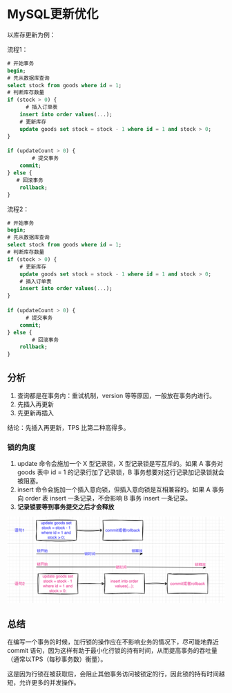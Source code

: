 # MySQL更新优化

以库存更新为例：

流程1：

```sql
# 开始事务
begin;
# 先从数据库查询
select stock from goods where id = 1;
# 判断库存数量
if (stock > 0) {
	  # 插入订单表
    insert into order values(...); 
    # 更新库存
    update goods set stock = stock - 1 where id = 1 and stock > 0;
}

if (updateCount > 0) {
		# 提交事务
    commit;
} else {
   # 回滚事务
    rollback;
}

```

流程2：

```sql
# 开始事务
begin;
# 先从数据库查询
select stock from goods where id = 1;
# 判断库存数量
if (stock > 0) {
    # 更新库存
    update goods set stock = stock - 1 where id = 1 and stock > 0;
    # 插入订单表
    insert into order values(...);
}

if (updateCount > 0) {
	  # 提交事务
    commit;
} else {
		# 回滚事务
    rollback;
}

```

## 分析

1. 查询都是在事务内：重试机制，version 等等原因，一般放在事务内进行。
2. 先插入再更新
3. 先更新再插入

结论：先插入再更新，TPS 比第二种高得多。

### 锁的角度

1. update 命令会施加一个 X 型记录锁，X 型记录锁是写互斥的。如果 A 事务对 goods 表中 id = 1 的记录行加了记录锁，B 事务想要对这行记录加记录锁就会被阻塞。
2. insert 命令会施加一个插入意向锁，但插入意向锁是互相兼容的。如果 A 事务向 order 表 insert 一条记录，不会影响 B 事务 insert 一条记录。
3. **记录锁要等到事务提交之后才会释放**

![image-20230915123507175](image/image-20230915123507175.png)

## 总结

在编写一个事务的时候，加行锁的操作应在不影响业务的情况下，尽可能地靠近 commit 语句，因为这样有助于最小化行锁的持有时间，从而提高事务的吞吐量（通常以TPS（每秒事务数）衡量）。

这是因为行锁在被获取后，会阻止其他事务访问被锁定的行，因此锁的持有时间越短，允许更多的并发操作。

